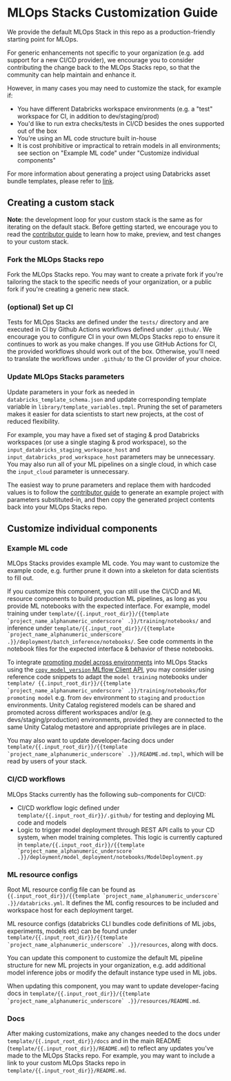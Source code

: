 # MLOps Stacks Customization Guide
We provide the default MLOps Stack in this repo as a production-friendly starting point for MLOps.

For generic enhancements not specific to your organization
(e.g. add support for a new CI/CD provider), we encourage you to consider contributing the
change back to the MLOps Stacks repo, so that the community can help maintain and enhance it.

However, in many cases you may need to customize the stack, for example if:
* You have different Databricks workspace environments (e.g. a "test" workspace for CI, in addition to dev/staging/prod)
* You'd like to run extra checks/tests in CI/CD besides the ones supported out of the box
* You're using an ML code structure built in-house
* It is cost prohibitive or impractical to retrain models in all environments; see section on "Example ML code" under "Customize individual components"

For more information about generating a project using Databricks asset bundle templates, please refer to [link](https://docs.databricks.com/en/dev-tools/bundles/templates.html).

## Creating a custom stack

**Note**: the development loop for your custom stack is the same as for iterating on the
default stack. Before getting started, we encourage you to read
the [contributor guide](README.md#contributing) to learn how to
make, preview, and test changes to your custom stack.

### Fork the MLOps Stacks repo
Fork the MLOps Stacks repo. You may want to create a private fork if you're tailoring
the stack to the specific needs of your organization, or a public fork if you're creating
a generic new stack.

### (optional) Set up CI
Tests for MLOps Stacks are defined under the `tests/` directory and are
executed in CI by Github Actions workflows defined under `.github/`. We encourage you to configure
CI in your own MLOps Stacks repo to ensure it continues to work as you make changes.
If you use GitHub Actions for CI, the provided workflows should work out of the box.
Otherwise, you'll need to translate the workflows under `.github/` to the CI provider of your
choice.

### Update MLOps Stacks parameters
Update parameters in your fork as needed in `databricks_template_schema.json` and update corresponding template variable in `library/template_variables.tmpl`. Pruning the set of
parameters makes it easier for data scientists to start new projects, at the cost of reduced flexibility.

For example, you may have a fixed set of staging & prod Databricks workspaces (or use a single staging & prod workspace), so the
`input_databricks_staging_workspace_host` and `input_databricks_prod_workspace_host` parameters may be unnecessary. You may
also run all of your ML pipelines on a single cloud, in which case the `input_cloud` parameter is unnecessary.

The easiest way to prune parameters and replace them with hardcoded values is to follow
the [contributor guide](README.md#previewing-changes) to generate an example project with
parameters substituted-in, and then copy the generated project contents back into your MLOps Stacks repo.

## Customize individual components

### Example ML code
MLOps Stacks provides example ML code.
You may want to customize the example code, e.g. further prune it down into a skeleton for data scientists
to fill out.

If you customize this component, you can still use the CI/CD and ML resource components to build production ML pipelines, as long as you provide ML
notebooks with the expected interface. For example, model training under ``template/{{.input_root_dir}}/{{template `project_name_alphanumeric_underscore` .}}/training/notebooks/`` and inference under
``template/{{.input_root_dir}}/{{template `project_name_alphanumeric_underscore` .}}/deployment/batch_inference/notebooks/``. See code comments in the notebook files for the expected interface & behavior of these notebooks.

To integrate [promoting model across environments](https://docs.databricks.com/aws/en/machine-learning/manage-model-lifecycle/#promote-a-model-across-environments) into MLOps Stacks using the [`copy_model_version` MLflow Client API](https://mlflow.org/docs/latest/api_reference/python_api/mlflow.client.html#mlflow.client.MlflowClient.copy_model_version), you may consider using reference code snippets to adapt the `model training` notebooks under ``template/
{{.input_root_dir}}/{{template `project_name_alphanumeric_underscore` .}}/training/notebooks/``for `promoting model` e.g. from `dev` environment to `staging` and `production` environments. Unity Catalog registered models can be shared and promoted across different workspaces and/or (e.g. devs/staging/production) environments, provided they are connected to the same Unity Catalog metastore and appropriate privileges are in place.

You may also want to update developer-facing docs under ``template/{{.input_root_dir}}/{{template `project_name_alphanumeric_underscore` .}}/README.md.tmpl``, which will be read by users of your stack.

### CI/CD workflows
MLOps Stacks currently has the following sub-components for CI/CD:
* CI/CD workflow logic defined under `template/{{.input_root_dir}}/.github/` for testing and deploying ML code and models
* Logic to trigger model deployment through REST API calls to your CD system, when model training completes.
  This logic is currently captured in ``template/{{.input_root_dir}}/{{template `project_name_alphanumeric_underscore` .}}/deployment/model_deployment/notebooks/ModelDeployment.py``

### ML resource configs
Root ML resource config file can be found as ``{{.input_root_dir}}/{{template `project_name_alphanumeric_underscore` .}}/databricks.yml``. 
It defines the ML config resources to be included and workspace host for each deployment target.

ML resource configs (databricks CLI bundles code definitions of ML jobs, experiments, models etc) can be found under 
``template/{{.input_root_dir}}/{{template `project_name_alphanumeric_underscore` .}}/resources``, along with docs.

You can update this component to customize the default ML pipeline structure for new ML projects in your organization,
e.g. add additional model inference jobs or modify the default instance type used in ML jobs.

When updating this component, you may want to update developer-facing docs in
``template/{{.input_root_dir}}/{{template `project_name_alphanumeric_underscore` .}}/resources/README.md``.

### Docs
After making customizations, make any changes needed to
the docs under `template/{{.input_root_dir}}/docs` and in the main README
(`template/{{.input_root_dir}}/README.md`) to reflect any updates you've made to the MLOps Stacks repo.
For example, you may want to include a link to your custom MLOps Stacks repo in `template/{{.input_root_dir}}/README.md`.
